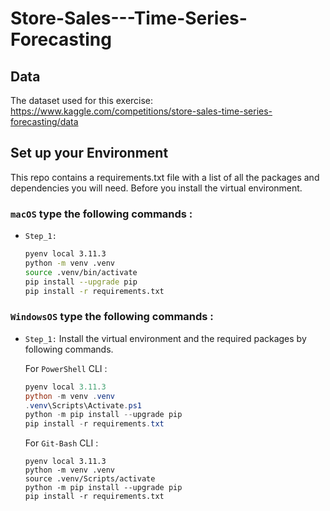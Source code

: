 # Store-Sales---Time-Series-Forecasting

## Data

The dataset used for this exercise:
https://www.kaggle.com/competitions/store-sales-time-series-forecasting/data


## Set up your Environment
This repo contains a requirements.txt file with a list of all the packages and dependencies you will need. Before you install the virtual environment. 

### **`macOS`** type the following commands : 

- `Step_1:` 

    ```BASH
    pyenv local 3.11.3
    python -m venv .venv
    source .venv/bin/activate
    pip install --upgrade pip
    pip install -r requirements.txt
    ```
### **`WindowsOS`** type the following commands :

- `Step_1:` Install the virtual environment and the required packages by following commands.

   For `PowerShell` CLI :

    ```PowerShell
    pyenv local 3.11.3
    python -m venv .venv
    .venv\Scripts\Activate.ps1
    python -m pip install --upgrade pip
    pip install -r requirements.txt
    ```

    For `Git-Bash` CLI :
    ```
    pyenv local 3.11.3
    python -m venv .venv
    source .venv/Scripts/activate
    python -m pip install --upgrade pip
    pip install -r requirements.txt
    ```
